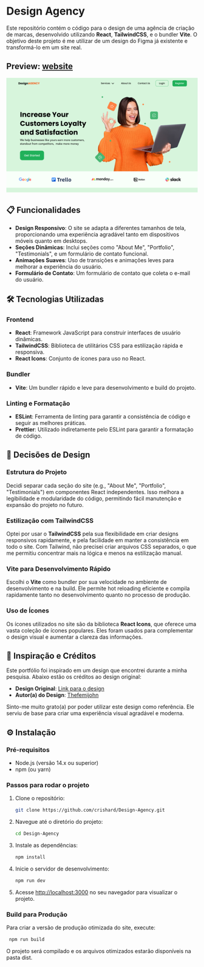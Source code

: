 # Design Agency

Este repositório contém o código para o design de uma agência de criação de marcas, desenvolvido utilizando **React**, **TailwindCSS**, e o bundler **Vite**. O objetivo deste projeto é me utilizar de um design do Figma já existente e transformá-lo em um site real.

## Preview: [website](https://design-agency-three.vercel.app/)

![alt text](./src/assets/tumb.png)

## 📋 Funcionalidades

- **Design Responsivo**: O site se adapta a diferentes tamanhos de tela, proporcionando uma experiência agradável tanto em dispositivos móveis quanto em desktops.
- **Seções Dinâmicas**: Inclui seções como "About Me", "Portfolio", "Testimonials", e um formulário de contato funcional.
- **Animações Suaves**: Uso de transições e animações leves para melhorar a experiência do usuário.
- **Formulário de Contato**: Um formulário de contato que coleta o e-mail do usuário.

## 🛠 Tecnologias Utilizadas

### Frontend

- **React**: Framework JavaScript para construir interfaces de usuário dinâmicas.
- **TailwindCSS**: Biblioteca de utilitários CSS para estilização rápida e responsiva.
- **React Icons**: Conjunto de ícones para uso no React.
  
### Bundler

- **Vite**: Um bundler rápido e leve para desenvolvimento e build do projeto.

### Linting e Formatação

- **ESLint**: Ferramenta de linting para garantir a consistência de código e seguir as melhores práticas.
- **Prettier**: Utilizado indiretamente pelo ESLint para garantir a formatação de código.

## 📐 Decisões de Design

### Estrutura do Projeto

Decidi separar cada seção do site (e.g., "About Me", "Portfolio", "Testimonials") em componentes React independentes. Isso melhora a legibilidade e modularidade do código, permitindo fácil manutenção e expansão do projeto no futuro.

### Estilização com TailwindCSS

Optei por usar o **TailwindCSS** pela sua flexibilidade em criar designs responsivos rapidamente, e pela facilidade em manter a consistência em todo o site. Com Tailwind, não precisei criar arquivos CSS separados, o que me permitiu concentrar mais na lógica e menos na estilização manual.

### Vite para Desenvolvimento Rápido

Escolhi o **Vite** como bundler por sua velocidade no ambiente de desenvolvimento e na build. Ele permite hot reloading eficiente e compila rapidamente tanto no desenvolvimento quanto no processo de produção.

### Uso de Ícones

Os ícones utilizados no site são da biblioteca **React Icons**, que oferece uma vasta coleção de ícones populares. Eles foram usados para complementar o design visual e aumentar a clareza das informações.

## 🎨 Inspiração e Créditos

Este portfólio foi inspirado em um design que encontrei durante a minha pesquisa. Abaixo estão os créditos ao design original:

- **Design Original**: [Link para o design](https://www.figma.com/community/file/1132332927375397469/design-agency-web-landing-page)
- **Autor(a) do Design**: [Thefemijohn](https://www.figma.com/@thefemijohn)

Sinto-me muito grato(a) por poder utilizar este design como referência. Ele serviu de base para criar uma experiência visual agradável e moderna.

## ⚙️ Instalação

### Pré-requisitos

- Node.js (versão 14.x ou superior)
- npm (ou yarn)

### Passos para rodar o projeto

1. Clone o repositório:

   ```bash
   git clone https://github.com/crishard/Design-Agency.git
   ```

2. Navegue até o diretório do projeto:

    ```bash
    cd Design-Agency 
    ```

3. Instale as dependências:

     ```bash
    npm install
    ```

4. Inicie o servidor de desenvolvimento:

     ```bash
    npm run dev
    ```

5. Acesse <http://localhost:3000> no seu navegador para visualizar o projeto.

### Build para Produção

Para criar a versão de produção otimizada do site, execute:

  ```bash
   npm run build
  ```

O projeto será compilado e os arquivos otimizados estarão disponíveis na pasta dist.
